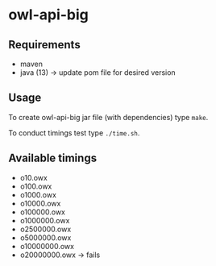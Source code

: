 # owl-api-big

## Requirements

* maven
* java (13) -> update pom file for desired version

## Usage

To create owl-api-big jar file (with dependencies) type `make`.

To conduct timings test type `./time.sh`.

## Available timings

* o10.owx
* o100.owx
* o1000.owx
* o10000.owx
* o100000.owx
* o1000000.owx
* o2500000.owx
* o5000000.owx
* o10000000.owx
* o20000000.owx -> fails


